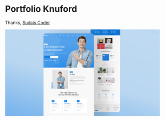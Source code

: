 # Portfolio Knuford


Thanks,
[Sudais Coder](https://www.youtube.com/c/SudaisCoder)

![Portfolio knuford](https://github.com/SudaisDeveloper/Personal-Profile/blob/f70f03bd045b9ae590bbf49dee73c609fed6ad4b/Portfolio-1%20knuford/preview.png)
